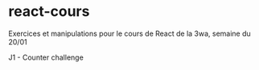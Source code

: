 # react-cours

Exercices et manipulations pour le cours de React de la 3wa, semaine du 20/01

J1 - Counter challenge

